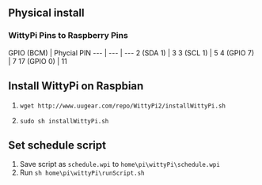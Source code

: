## Physical install 
### WittyPi Pins to Raspberry Pins
GPIO (BCM) | Phycial PIN
--- | --- | ---
2 (SDA 1) | 3
3 (SCL 1) | 5
4 (GPIO 7) | 7
17 (GPIO 0) | 11

## Install WittyPi on Raspbian

1. `wget http://www.uugear.com/repo/WittyPi2/installWittyPi.sh`

2. `sudo sh installWittyPi.sh`

## Set schedule script
1. Save script as `schedule.wpi` to `home\pi\wittyPi\schedule.wpi`
2. Run `sh home\pi\wittyPi\runScript.sh`

